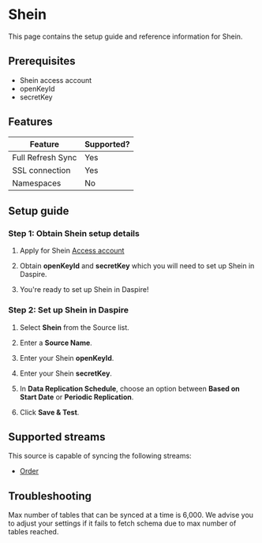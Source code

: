 # Shein

This page contains the setup guide and reference information for Shein.

## Prerequisites
* Shein access account
* openKeyId
* secretKey

## Features

| Feature | Supported? |
| --- | --- |
| Full Refresh Sync | Yes |
| SSL connection | Yes |
| Namespaces | No |

## Setup guide

### Step 1: Obtain Shein setup details

1. Apply for Shein [Access account](https://openapi-portal.sheincorp.com/#/home)

2. Obtain **openKeyId** and **secretKey** which you will need to set up Shein in Daspire.

3. You're ready to set up Shein in Daspire!

### Step 2: Set up Shein in Daspire

1. Select **Shein** from the Source list.

2. Enter a **Source Name**.

3. Enter your Shein **openKeyId**.

4. Enter your Shein **secretKey**.

5. In **Data Replication Schedule**, choose an option between **Based on Start Date** or **Periodic Replication**.

6. Click **Save & Test**.

## Supported streams

This source is capable of syncing the following streams:

* [Order](https://openapi-portal.sheincorp.com/#/home/2/1)

## Troubleshooting

Max number of tables that can be synced at a time is 6,000. We advise you to adjust your settings if it fails to fetch schema due to max number of tables reached.
